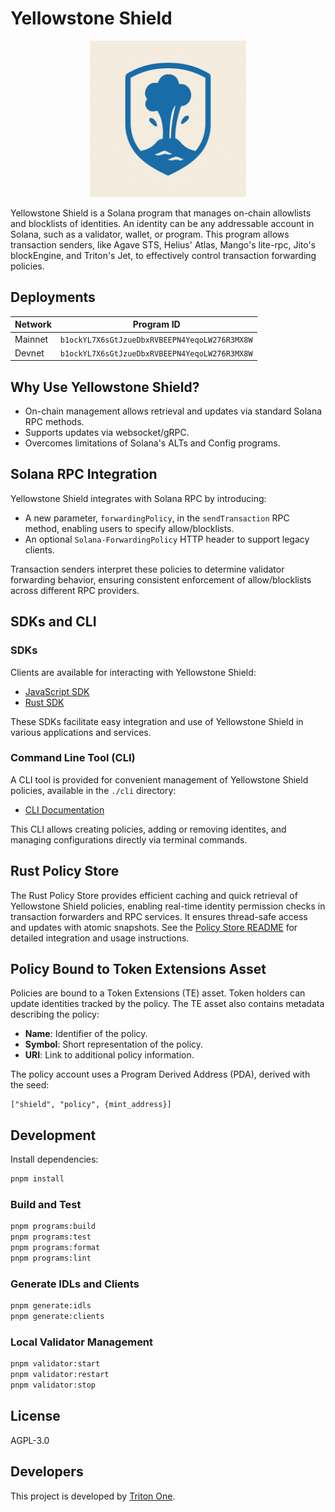 # Yellowstone Shield

<p align="center">
  <img src="yellowstone-shield.png" alt="Yellowstone Shield" style="width: 250px;">
</p>

Yellowstone Shield is a Solana program that manages on-chain allowlists and blocklists of identities. An identity can be any addressable account in Solana, such as a validator, wallet, or program. This program allows transaction senders, like Agave STS, Helius' Atlas, Mango's lite-rpc, Jito's blockEngine, and Triton's Jet, to effectively control transaction forwarding policies.

## Deployments

| Network | Program ID                                    |
| ------- | --------------------------------------------- |
| Mainnet | `b1ockYL7X6sGtJzueDbxRVBEEPN4YeqoLW276R3MX8W` |
| Devnet  | `b1ockYL7X6sGtJzueDbxRVBEEPN4YeqoLW276R3MX8W` |

## Why Use Yellowstone Shield?

- On-chain management allows retrieval and updates via standard Solana RPC methods.
- Supports updates via websocket/gRPC.
- Overcomes limitations of Solana's ALTs and Config programs.

## Solana RPC Integration

Yellowstone Shield integrates with Solana RPC by introducing:

- A new parameter, `forwardingPolicy`, in the `sendTransaction` RPC method, enabling users to specify allow/blocklists.
- An optional `Solana-ForwardingPolicy` HTTP header to support legacy clients.

Transaction senders interpret these policies to determine validator forwarding behavior, ensuring consistent enforcement of allow/blocklists across different RPC providers.

## SDKs and CLI

### SDKs

Clients are available for interacting with Yellowstone Shield:

- [JavaScript SDK](./clients/js)
- [Rust SDK](./clients/rust)

These SDKs facilitate easy integration and use of Yellowstone Shield in various applications and services.

### Command Line Tool (CLI)

A CLI tool is provided for convenient management of Yellowstone Shield policies, available in the `./cli` directory:

- [CLI Documentation](./cli/README.md)

This CLI allows creating policies, adding or removing identites, and managing configurations directly via terminal commands.

## Rust Policy Store

The Rust Policy Store provides efficient caching and quick retrieval of Yellowstone Shield policies, enabling real-time identity permission checks in transaction forwarders and RPC services. It ensures thread-safe access and updates with atomic snapshots. See the [Policy Store README](./policy-store/README.md) for detailed integration and usage instructions.

## Policy Bound to Token Extensions Asset

Policies are bound to a Token Extensions (TE) asset. Token holders can update identities tracked by the policy. The TE asset also contains metadata describing the policy:

- **Name**: Identifier of the policy.
- **Symbol**: Short representation of the policy.
- **URI**: Link to additional policy information.

The policy account uses a Program Derived Address (PDA), derived with the seed:

```
["shield", "policy", {mint_address}]
```

## Development

Install dependencies:

```sh
pnpm install
```

### Build and Test

```sh
pnpm programs:build
pnpm programs:test
pnpm programs:format
pnpm programs:lint
```

### Generate IDLs and Clients

```sh
pnpm generate:idls
pnpm generate:clients
```

### Local Validator Management

```sh
pnpm validator:start
pnpm validator:restart
pnpm validator:stop
```

## License

AGPL-3.0

## Developers

This project is developed by [Triton One](https://triton.one/).
